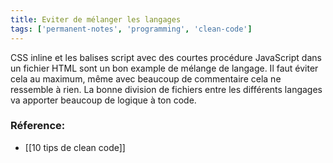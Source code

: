 ```yaml
---
title: Eviter de mélanger les langages
tags: ['permanent-notes', 'programming', 'clean-code']
---
```


CSS inline et les balises script avec des courtes procédure JavaScript dans un fichier HTML sont un bon example de mélange de langage. Il faut éviter cela au maximum, même avec beaucoup de commentaire cela ne ressemble à rien. La bonne division de fichiers entre les différents langages va apporter beaucoup de logique à ton code.

### Réference:
- [[10 tips de clean code]]